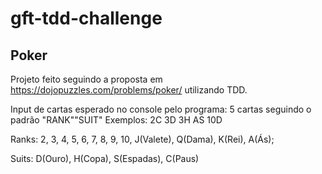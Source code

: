 # gft-tdd-challenge

## Poker
Projeto feito seguindo a proposta em https://dojopuzzles.com/problems/poker/ utilizando TDD.

Input de cartas esperado no console pelo programa:
5 cartas seguindo o padrão "RANK""SUIT"
Exemplos:
2C 3D 3H AS 10D

Ranks:
2, 3, 4, 5, 6, 7, 8, 9, 10, J(Valete), Q(Dama), K(Rei), A(Ás);

Suits:
D(Ouro), H(Copa), S(Espadas), C(Paus)
